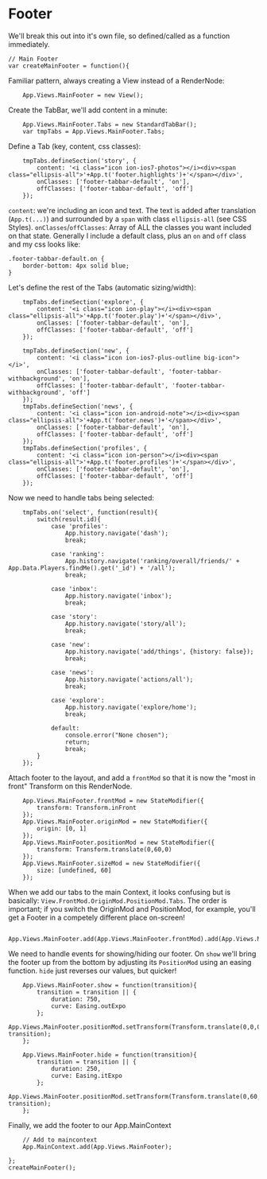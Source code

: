 # Footer

We'll break this out into it's own file, so defined/called as a function immediately.

    // Main Footer
    var createMainFooter = function(){

Familiar pattern, always creating a View instead of a RenderNode:

        App.Views.MainFooter = new View();

Create the TabBar, we'll add content in a minute:

        App.Views.MainFooter.Tabs = new StandardTabBar();
        var tmpTabs = App.Views.MainFooter.Tabs;


Define a Tab (key, content, css classes):

        tmpTabs.defineSection('story', {
            content: '<i class="icon ion-ios7-photos"></i><div><span class="ellipsis-all">'+App.t('footer.highlights')+'</span></div>',
            onClasses: ['footer-tabbar-default', 'on'],
            offClasses: ['footer-tabbar-default', 'off']
        });

`content`: we're including an icon and text. The text is added after translation (`App.t(...)`) and surrounded by a `span` with class `ellipsis-all` (see CSS Styles).
`onClasses`/`offClasses`:  Array of ALL the classes you want included on that state. Generally I include a default class, plus an `on` and `off` class and my css looks like:

    .footer-tabbar-default.on {
        border-bottom: 4px solid blue;
    }

Let's define the rest of the Tabs (automatic sizing/width):

        tmpTabs.defineSection('explore', {
            content: '<i class="icon ion-play"></i><div><span class="ellipsis-all">'+App.t('footer.play')+'</span></div>',
            onClasses: ['footer-tabbar-default', 'on'],
            offClasses: ['footer-tabbar-default', 'off']
        });

        tmpTabs.defineSection('new', {
            content: '<i class="icon ion-ios7-plus-outline big-icon"></i>',
            onClasses: ['footer-tabbar-default', 'footer-tabbar-withbackground', 'on'],
            offClasses: ['footer-tabbar-default', 'footer-tabbar-withbackground', 'off']
        });
        tmpTabs.defineSection('news', {
            content: '<i class="icon ion-android-note"></i><div><span class="ellipsis-all">'+App.t('footer.news')+'</span></div>',
            onClasses: ['footer-tabbar-default', 'on'],
            offClasses: ['footer-tabbar-default', 'off']
        });
        tmpTabs.defineSection('profiles', {
            content: '<i class="icon ion-person"></i><div><span class="ellipsis-all">'+App.t('footer.profiles')+'</span></div>',
            onClasses: ['footer-tabbar-default', 'on'],
            offClasses: ['footer-tabbar-default', 'off']
        });


Now we need to handle tabs being selected:

        tmpTabs.on('select', function(result){
            switch(result.id){
                case 'profiles':
                    App.history.navigate('dash');
                    break;

                case 'ranking':
                    App.history.navigate('ranking/overall/friends/' + App.Data.Players.findMe().get('_id') + '/all');
                    break;

                case 'inbox':
                    App.history.navigate('inbox');
                    break;

                case 'story':
                    App.history.navigate('story/all');
                    break;

                case 'new':
                    App.history.navigate('add/things', {history: false});
                    break;

                case 'news':
                    App.history.navigate('actions/all');
                    break;

                case 'explore':
                    App.history.navigate('explore/home');
                    break;

                default:
                    console.error("None chosen");
                    return;
                    break;
            }
        });


Attach footer to the layout, and add a `frontMod` so that it is now the "most in front" Transform on this RenderNode.

        App.Views.MainFooter.frontMod = new StateModifier({
            transform: Transform.inFront
        });
        App.Views.MainFooter.originMod = new StateModifier({
            origin: [0, 1]
        });
        App.Views.MainFooter.positionMod = new StateModifier({
            transform: Transform.translate(0,60,0)
        });
        App.Views.MainFooter.sizeMod = new StateModifier({
            size: [undefined, 60]
        });

When we add our tabs to the main Context, it looks confusing but is basically: `View.FrontMod.OriginMod.PositionMod.Tabs`. The order is important; if you switch the OriginMod and PositionMod, for example, you'll get a Footer in a competely different place on-screen!

        App.Views.MainFooter.add(App.Views.MainFooter.frontMod).add(App.Views.MainFooter.originMod).add(App.Views.MainFooter.positionMod).add(App.Views.MainFooter.sizeMod).add(App.Views.MainFooter.Tabs);

We need to handle events for showing/hiding our footer. On `show` we'll bring the footer up from the bottom by adjusting its `PositionMod` using an easing function. `hide` just reverses our values, but quicker!

        App.Views.MainFooter.show = function(transition){
            transition = transition || {
                duration: 750,
                curve: Easing.outExpo
            };
            App.Views.MainFooter.positionMod.setTransform(Transform.translate(0,0,0), transition);
        };

        App.Views.MainFooter.hide = function(transition){
            transition = transition || {
                duration: 250,
                curve: Easing.itExpo
            };
            App.Views.MainFooter.positionMod.setTransform(Transform.translate(0,60,0), transition);
        };


Finally, we add the footer to our App.MainContext

        // Add to maincontext
        App.MainContext.add(App.Views.MainFooter);

    };
    createMainFooter();
